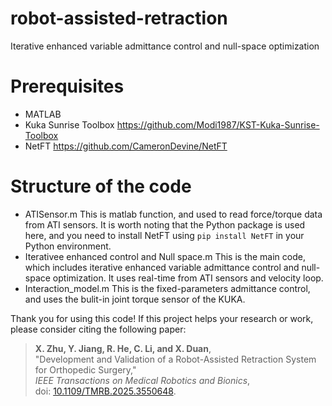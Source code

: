 # robot-assisted-retraction
Iterative enhanced variable admittance control and null-space optimization


# Prerequisites
* MATLAB
* Kuka Sunrise Toolbox  https://github.com/Modi1987/KST-Kuka-Sunrise-Toolbox 
* NetFT  https://github.com/CameronDevine/NetFT

# Structure of the code
* ATISensor.m
  This is matlab function, and used to read force/torque data from ATI sensors. It is worth noting that the Python package is used here, and you need to install NetFT using `pip install NetFT` in your Python environment.
* Iterativee enhanced control and Null space.m
  This is the main code, which includes iterative enhanced variable admittance control and null-space optimization. It uses real-time from ATI sensors and velocity loop.
* Interaction_model.m
  This is the fixed-parameters admittance control, and uses the bulit-in joint torque sensor of the KUKA.


Thank you for using this code! If this project helps your research or work, please consider citing the following paper:

> **X. Zhu, Y. Jiang, R. He, C. Li, and X. Duan**,  
> "Development and Validation of a Robot-Assisted Retraction System for Orthopedic Surgery,"  
> *IEEE Transactions on Medical Robotics and Bionics*,  
> doi: [10.1109/TMRB.2025.3550648](https://doi.org/10.1109/TMRB.2025.3550648).



